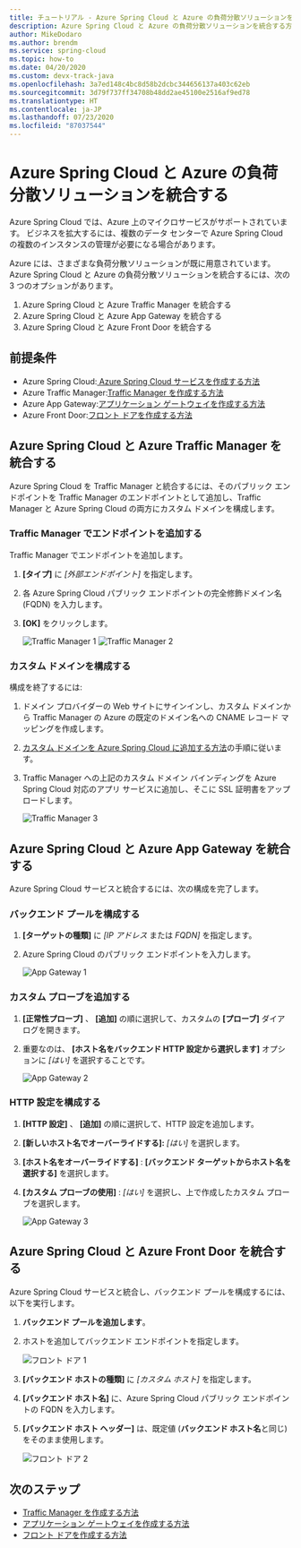 ```yaml
---
title: チュートリアル - Azure Spring Cloud と Azure の負荷分散ソリューションを統合する
description: Azure Spring Cloud と Azure の負荷分散ソリューションを統合する方法
author: MikeDodaro
ms.author: brendm
ms.service: spring-cloud
ms.topic: how-to
ms.date: 04/20/2020
ms.custom: devx-track-java
ms.openlocfilehash: 3a7ed148c4bc8d58b2dcbc344656137a403c62eb
ms.sourcegitcommit: 3d79f737ff34708b48dd2ae45100e2516af9ed78
ms.translationtype: HT
ms.contentlocale: ja-JP
ms.lasthandoff: 07/23/2020
ms.locfileid: "87037544"
---
```

# <a name="integrate-azure-spring-cloud-with-azure-load-balance-solutions"></a>Azure Spring Cloud と Azure の負荷分散ソリューションを統合する

Azure Spring Cloud では、Azure 上のマイクロサービスがサポートされています。  ビジネスを拡大するには、複数のデータ センターで Azure Spring Cloud の複数のインスタンスの管理が必要になる場合があります。

Azure には、さまざまな負荷分散ソリューションが既に用意されています。 Azure Spring Cloud と Azure の負荷分散ソリューションを統合するには、次の 3 つのオプションがあります。

1.  Azure Spring Cloud と Azure Traffic Manager を統合する
2.  Azure Spring Cloud と Azure App Gateway を統合する
3.  Azure Spring Cloud と Azure Front Door を統合する

## <a name="prerequisites"></a>前提条件

* Azure Spring Cloud:[ Azure Spring Cloud サービスを作成する方法](https://docs.microsoft.com/azure/spring-cloud/spring-cloud-quickstart-launch-app-portal)
* Azure Traffic Manager:[Traffic Manager を作成する方法](https://docs.microsoft.com/azure/traffic-manager/quickstart-create-traffic-manager-profile/)
* Azure App Gateway:[アプリケーション ゲートウェイを作成する方法](https://docs.microsoft.com/azure/application-gateway/quick-create-portal)
* Azure Front Door:[フロント ドアを作成する方法](https://docs.microsoft.com/azure/frontdoor/quickstart-create-front-door)

## <a name="integrate-azure-spring-cloud-with-azure-traffic-manager"></a>Azure Spring Cloud と Azure Traffic Manager を統合する

Azure Spring Cloud を Traffic Manager と統合するには、そのパブリック エンドポイントを Traffic Manager のエンドポイントとして追加し、Traffic Manager と Azure Spring Cloud の両方にカスタム ドメインを構成します。

### <a name="add-endpoint-in-traffic-manager"></a>Traffic Manager でエンドポイントを追加する
Traffic Manager でエンドポイントを追加します。
1.  **[タイプ]** に *[外部エンドポイント]* を指定します。
1.  各 Azure Spring Cloud パブリック エンドポイントの完全修飾ドメイン名 (FQDN) を入力します。
1. **[OK]** をクリックします。

    ![Traffic Manager 1](media/spring-cloud-load-balancers/traffic-manager-1.png) ![Traffic Manager 2](media/spring-cloud-load-balancers/traffic-manager-2.png)

### <a name="configure-custom-domain"></a>カスタム ドメインを構成する
構成を終了するには:
1.  ドメイン プロバイダーの Web サイトにサインインし、カスタム ドメインから Traffic Manager の Azure の既定のドメイン名への CNAME レコード マッピングを作成します。
1.  [カスタム ドメインを Azure Spring Cloud に追加する方法](spring-cloud-tutorial-custom-domain.md)の手順に従います。
1. Traffic Manager への上記のカスタム ドメイン バインディングを Azure Spring Cloud 対応のアプリ サービスに追加し、そこに SSL 証明書をアップロードします。

    ![Traffic Manager 3](media/spring-cloud-load-balancers/traffic-manager-3.png)

## <a name="integrate-azure-spring-cloud-with-azure-app-gateway"></a>Azure Spring Cloud と Azure App Gateway を統合する

Azure Spring Cloud サービスと統合するには、次の構成を完了します。

### <a name="configure-backend-pool"></a>バックエンド プールを構成する
1. **[ターゲットの種類]** に *[IP アドレス* または *FQDN]* を指定します。
1. Azure Spring Cloud のパブリック エンドポイントを入力します。

    ![App Gateway 1](media/spring-cloud-load-balancers/app-gateway-1.png)

### <a name="add-custom-probe"></a>カスタム プローブを追加する
1. **[正常性プローブ]** 、 **[追加]** の順に選択して、カスタムの **[プローブ]** ダイアログを開きます。 
1. 重要なのは、 **[ホスト名をバックエンド HTTP 設定から選択します]** オプションに *[はい]* を選択することです。

    ![App Gateway 2](media/spring-cloud-load-balancers/app-gateway-2.png)

### <a name="configure-http-setting"></a>HTTP 設定を構成する
1.  **[HTTP 設定]** 、 **[追加]** の順に選択して、HTTP 設定を追加します。
1.  **[新しいホスト名でオーバーライドする]:** *[はい]* を選択します。
1.  **[ホスト名をオーバーライドする]** : **[バックエンド ターゲットからホスト名を選択する]** を選択します。
1.  **[カスタム プローブの使用]** : *[はい]* を選択し、上で作成したカスタム プローブを選択します。

    ![App Gateway 3](media/spring-cloud-load-balancers/app-gateway-3.png)

## <a name="integrate-azure-spring-cloud-with-azure-front-door"></a>Azure Spring Cloud と Azure Front Door を統合する

Azure Spring Cloud サービスと統合し、バックエンド プールを構成するには、以下を実行します。 
1. **バックエンド プールを追加します**。
1. ホストを追加してバックエンド エンドポイントを指定します。

    ![フロント ドア 1](media/spring-cloud-load-balancers/front-door-1.png)

1.  **[バックエンド ホストの種類]** に *[カスタム ホスト]* を指定します。
1.  **[バックエンド ホスト名]** に、Azure Spring Cloud パブリック エンドポイントの FQDN を入力します。
1.  **[バックエンド ホスト ヘッダー]** は、既定値 (**バックエンド ホスト名**と同じ) をそのまま使用します。

    ![フロント ドア 2](media/spring-cloud-load-balancers/front-door-2.png)

## <a name="next-steps"></a>次のステップ
* [Traffic Manager を作成する方法](https://docs.microsoft.com/azure/traffic-manager/quickstart-create-traffic-manager-profile/)
* [アプリケーション ゲートウェイを作成する方法](https://docs.microsoft.com/azure/application-gateway/quick-create-portal)
* [フロント ドアを作成する方法](https://docs.microsoft.com/azure/frontdoor/quickstart-create-front-door)
